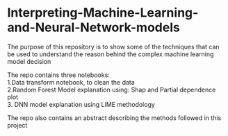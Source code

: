 # Interpreting-Machine-Learning-and-Neural-Network-models

The purpose of this repository is to show some of the techniques that can be used to understand the reason behind the complex machine learning model decision

The repo contains three notebooks: <br>
1.Data transform notebook, to clean the data <br>
2.Random Forest Model explanation using: Shap and Partial dependence plot <br>
3. DNN model explanation using LIME methodology <br>

The repo also contains an abstract describing the methods followed in this project
